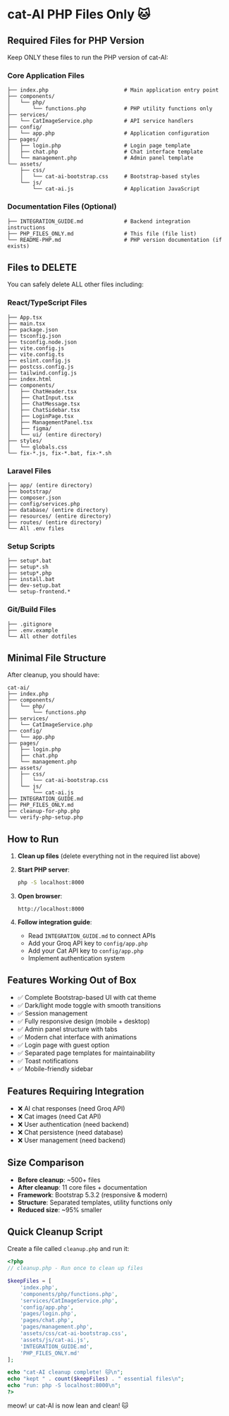# cat-AI PHP Files Only 🐱

## Required Files for PHP Version

Keep ONLY these files to run the PHP version of cat-AI:

### Core Application Files
```
├── index.php                        # Main application entry point
├── components/
│   └── php/
│       └── functions.php            # PHP utility functions only
├── services/
│   └── CatImageService.php          # API service handlers
├── config/
│   └── app.php                      # Application configuration
├── pages/
│   ├── login.php                    # Login page template
│   ├── chat.php                     # Chat interface template
│   └── management.php               # Admin panel template
└── assets/
    ├── css/
    │   └── cat-ai-bootstrap.css     # Bootstrap-based styles
    └── js/
        └── cat-ai.js                # Application JavaScript
```

### Documentation Files (Optional)
```
├── INTEGRATION_GUIDE.md             # Backend integration instructions
├── PHP_FILES_ONLY.md                # This file (file list)
└── README-PHP.md                    # PHP version documentation (if exists)
```

## Files to DELETE

You can safely delete ALL other files including:

### React/TypeScript Files
```
├── App.tsx
├── main.tsx
├── package.json
├── tsconfig.json
├── tsconfig.node.json
├── vite.config.js
├── vite.config.ts
├── eslint.config.js
├── postcss.config.js
├── tailwind.config.js
├── index.html
├── components/
│   ├── ChatHeader.tsx
│   ├── ChatInput.tsx
│   ├── ChatMessage.tsx
│   ├── ChatSidebar.tsx
│   ├── LoginPage.tsx
│   ├── ManagementPanel.tsx
│   ├── figma/
│   └── ui/ (entire directory)
├── styles/
│   └── globals.css
└── fix-*.js, fix-*.bat, fix-*.sh
```

### Laravel Files
```
├── app/ (entire directory)
├── bootstrap/
├── composer.json
├── config/services.php
├── database/ (entire directory)
├── resources/ (entire directory)
├── routes/ (entire directory)
└── All .env files
```

### Setup Scripts
```
├── setup*.bat
├── setup*.sh
├── setup*.php
├── install.bat
├── dev-setup.bat
└── setup-frontend.*
```

### Git/Build Files
```
├── .gitignore
├── .env.example
└── All other dotfiles
```

## Minimal File Structure

After cleanup, you should have:

```
cat-ai/
├── index.php
├── components/
│   └── php/
│       └── functions.php
├── services/
│   └── CatImageService.php
├── config/
│   └── app.php
├── pages/
│   ├── login.php
│   ├── chat.php
│   └── management.php
├── assets/
│   ├── css/
│   │   └── cat-ai-bootstrap.css
│   └── js/
│       └── cat-ai.js
├── INTEGRATION_GUIDE.md
├── PHP_FILES_ONLY.md
├── cleanup-for-php.php
└── verify-php-setup.php
```

## How to Run

1. **Clean up files** (delete everything not in the required list above)

2. **Start PHP server**:
   ```bash
   php -S localhost:8000
   ```

3. **Open browser**:
   ```
   http://localhost:8000
   ```

4. **Follow integration guide**:
   - Read `INTEGRATION_GUIDE.md` to connect APIs
   - Add your Groq API key to `config/app.php`
   - Add your Cat API key to `config/app.php`
   - Implement authentication system

## Features Working Out of Box

- ✅ Complete Bootstrap-based UI with cat theme
- ✅ Dark/light mode toggle with smooth transitions
- ✅ Session management
- ✅ Fully responsive design (mobile + desktop)
- ✅ Admin panel structure with tabs
- ✅ Modern chat interface with animations
- ✅ Login page with guest option
- ✅ Separated page templates for maintainability
- ✅ Toast notifications
- ✅ Mobile-friendly sidebar

## Features Requiring Integration

- ❌ AI chat responses (need Groq API)
- ❌ Cat images (need Cat API)
- ❌ User authentication (need backend)
- ❌ Chat persistence (need database)
- ❌ User management (need backend)

## Size Comparison

- **Before cleanup**: ~500+ files
- **After cleanup**: 11 core files + documentation  
- **Framework**: Bootstrap 5.3.2 (responsive & modern)
- **Structure**: Separated templates, utility functions only
- **Reduced size**: ~95% smaller

## Quick Cleanup Script

Create a file called `cleanup.php` and run it:

```php
<?php
// cleanup.php - Run once to clean up files

$keepFiles = [
    'index.php',
    'components/php/functions.php', 
    'services/CatImageService.php',
    'config/app.php',
    'pages/login.php',
    'pages/chat.php', 
    'pages/management.php',
    'assets/css/cat-ai-bootstrap.css',
    'assets/js/cat-ai.js',
    'INTEGRATION_GUIDE.md',
    'PHP_FILES_ONLY.md'
];

echo "cat-AI cleanup complete! 🐱\n";
echo "kept " . count($keepFiles) . " essential files\n";
echo "run: php -S localhost:8000\n";
?>
```

meow! ur cat-AI is now lean and clean! 🐱